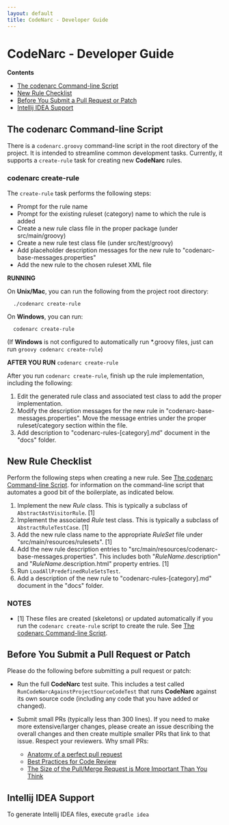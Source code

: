 ```yaml
---
layout: default
title: CodeNarc - Developer Guide
---  
```


# CodeNarc - Developer Guide

**Contents**
  * [The codenarc Command-line Script](#the-codenarc-command-line-script)
  * [New Rule Checklist](#new-rule-checklist)
  * [Before You Submit a Pull Request or Patch](#before-you-submit-a-pull-request-or-patch)
  * [Intellij IDEA Support](#intellij-idea-support)


## The codenarc Command-line Script

There is a `codenarc.groovy` command-line script in the root directory of the project.
It is intended to streamline common development tasks. Currently, it supports a
`create-rule` task for creating new **CodeNarc** rules.

### codenarc create-rule

The `create-rule` task performs the following steps:
  * Prompt for the rule name
  * Prompt for the existing ruleset (category) name to which the rule is added
  * Create a new rule class file in the proper package (under src/main/groovy)
  * Create a new rule test class file (under src/test/groovy)
  * Add placeholder description messages for the new rule to "codenarc-base-messages.properties"
  * Add the new rule to the chosen ruleset XML file

**RUNNING**

On **Unix/Mac**, you can run the following from the project root directory:

      ./codenarc create-rule

On **Windows**, you can run:

      codenarc create-rule

(If **Windows** is not configured to automatically run *.groovy files,
just can run `groovy codenarc create-rule`)

**AFTER YOU RUN** `codenarc create-rule`

After you run `codenarc create-rule`, finish up the rule implementation, including the following:
  1. Edit the generated rule class and associated test class to add the proper implementation.
  2. Modify the description messages for the new rule in "codenarc-base-messages.properties". Move the
     message entries under the proper ruleset/category section within the file.
  4. Add description to "codenarc-rules-[category].md" document in the "docs" folder.


## New Rule Checklist

Perform the following steps when creating a new rule. See [The codenarc Command-line Script](#the-codenarc-command-line-script).
for information on the command-line script that automates a good bit of the boilerplate, as indicated below.
  1. Implement the new *Rule* class. This is typically a subclass of `AbstractAstVisitorRule`. [1]
  2. Implement the associated *Rule* test class. This is typically a subclass of `AbstractRuleTestCase`. [1]
  3. Add the new rule class name to the appropriate *RuleSet* file under "src/main/resources/rulesets". [1]
  4. Add the new rule description entries to "src/main/resources/codenarc-base-messages.properties".
     This includes both "*RuleName*.description" and "*RuleName*.description.html" property entries. [1]
  5. Run `LoadAllPredefinedRuleSetsTest`.
  6. Add a description of the new rule to "codenarc-rules-[category].md" document in the "docs" folder.

###  NOTES

  * [1] These files are created (skeletons) or updated automatically if you run the `codenarc create-rule`
        script to create the rule. See [The codenarc Command-line Script](#the-codenarc-command-line-script).


## Before You Submit a Pull Request or Patch

Please do the following before submitting a pull request or patch:

  * Run the full **CodeNarc** test suite. This includes a test called `RunCodeNarcAgainstProjectSourceCodeTest`
    that runs **CodeNarc** against its own source code (including any code that you have added or changed).

  * Submit small PRs (typically less than 300 lines). If you need to make more extensive/larger changes, please create an issue describing the overall changes and then create multiple smaller PRs that link to that issue. Respect your reviewers. Why small PRs:
    - [Anatomy of a perfect pull request](https://opensource.com/article/18/6/anatomy-perfect-pull-request#:~:text=Recap-,Pull%20request%20size,of%20250%20lines%20of%20change.)
    - [Best Practices for Code Review](https://smartbear.com/learn/code-review/best-practices-for-peer-code-review/)
    - [The Size of the Pull/Merge Request is More Important Than You Think](https://www.linkedin.com/pulse/size-pullmerge-request-more-important-than-you-think-rodrigo-miguel/)

## Intellij IDEA Support

To generate Intellij IDEA files, execute `gradle idea`
